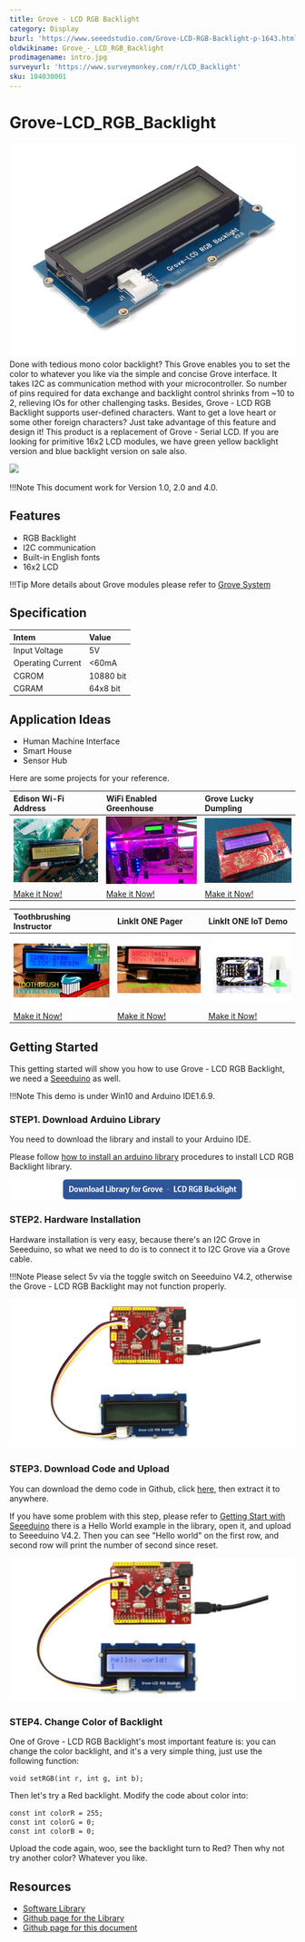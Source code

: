```yaml
---
title: Grove - LCD RGB Backlight
category: Display
bzurl: 'https://www.seeedstudio.com/Grove-LCD-RGB-Backlight-p-1643.html'
oldwikiname: Grove_-_LCD_RGB_Backlight
prodimagename: intro.jpg
surveyurl: 'https://www.surveymonkey.com/r/LCD_Backlight'
sku: 104030001
---
```


# Grove-LCD\_RGB\_Backlight

![enter image description here](https://raw.githubusercontent.com/SeeedDocument/Grove_LCD_RGB_Backlight/master/images/intro.jpg) Done with tedious mono color backlight? This Grove enables you to set the color to whatever you like via the simple and concise Grove interface. It takes I2C as communication method with your microcontroller. So number of pins required for data exchange and backlight control shrinks from ~10 to 2, relieving IOs for other challenging tasks. Besides, Grove - LCD RGB Backlight supports user-defined characters. Want to get a love heart or some other foreign characters? Just take advantage of this feature and design it! This product is a replacement of Grove - Serial LCD. If you are looking for primitive 16x2 LCD modules, we have green yellow backlight version and blue backlight version on sale also.

[![](https://raw.githubusercontent.com/SeeedDocument/Seeed-WiKi/master/docs/images/get_one_now.png)](http://www.seeedstudio.com/Grove-LCD-RGB-Backlight-p-1643.html)

!!!Note This document work for Version 1.0, 2.0 and 4.0.

## Features

* RGB Backlight
* I2C communication
* Built-in English fonts
* 16x2 LCD

!!!Tip More details about Grove modules please refer to [Grove System](http://wiki.seeed.cc/Grove_System/)

## Specification

| Intem | Value |
| :--- | :--- |
| Input Voltage | 5V |
| Operating Current | &lt;60mA |
| CGROM | 10880 bit |
| CGRAM | 64x8 bit |

## Application Ideas

* Human Machine Interface
* Smart House
* Sensor Hub

Here are some projects for your reference.

| Edison Wi-Fi Address | WiFi Enabled Greenhouse | Grove Lucky Dumpling |
| :--- | :--- | :--- |
| ![enter image description here](https://raw.githubusercontent.com/SeeedDocument/Grove_LCD_RGB_Backlight/master/images/project1.jpg) | ![enter image description here](https://raw.githubusercontent.com/SeeedDocument/Grove_LCD_RGB_Backlight/master/images/project2.jpg) | ![enter image description here](https://raw.githubusercontent.com/SeeedDocument/Grove_LCD_RGB_Backlight/master/images/project3.jpg) |
| [Make it Now!](http://www.instructables.com/id/Show-the-Intel-Edison-WiFi-IP-Address-on-a-Grove-L/) | [Make it Now!](http://www.instructables.com/id/Arduino-Grove-Greenhouse/) | [Make it Now!](http://www.instructables.com/id/Grove-Lucky-Dumpling/) |

| Toothbrushing Instructor | LinkIt ONE Pager | LinkIt ONE IoT Demo |
| :--- | :--- | :--- |
| ![enter image description here](https://raw.githubusercontent.com/SeeedDocument/Grove_LCD_RGB_Backlight/master/images/project4.jpg) | ![enter image description here](https://raw.githubusercontent.com/SeeedDocument/Grove_LCD_RGB_Backlight/master/images/project5.jpg) | ![enter image description here](https://raw.githubusercontent.com/SeeedDocument/Grove_LCD_RGB_Backlight/master/images/project6.jpg) |
| [Make it Now!](http://www.instructables.com/id/Toothbrushing-Instructor/) | [Make it Now!](http://www.instructables.com/id/LinkIt-ONE-Pager/) | [Make it Now!](http://www.seeed.cc/project_detail.html?id=78) |

## Getting Started

This getting started will show you how to use Grove - LCD RGB Backlight, we need a [Seeeduino](http://www.seeedstudio.com/Seeeduino-V4.2-p-2517.html) as well.

!!!Note This demo is under Win10 and Arduino IDE1.6.9.

### STEP1. Download Arduino Library

You need to download the library and install to your Arduino IDE.

Please follow [how to install an arduino library](http://wiki.seeed.cc/How_to_install_Arduino_Library/) procedures to install LCD RGB Backlight library.

[![enter image description here](https://raw.githubusercontent.com/SeeedDocument/Grove_LCD_RGB_Backlight/master/images/library.png)](https://github.com/Seeed-Studio/Grove_LCD_RGB_Backlight/archive/master.zip)

### STEP2. Hardware Installation

Hardware installation is very easy, because there's an I2C Grove in Seeeduino, so what we need to do is to connect it to I2C Grove via a Grove cable.

!!!Note Please select 5v via the toggle switch on Seeeduino V4.2, otherwise the Grove - LCD RGB Backlight may not function properly.

![// image 1](https://raw.githubusercontent.com/SeeedDocument/Grove_LCD_RGB_Backlight/master/images/1.png)

### STEP3. Download Code and Upload

You can download the demo code in Github, click [here](https://github.com/Seeed-Studio/Grove_LCD_RGB_Backlight), then extract it to anywhere.

If you have some problem with this step, please refer to [Getting Start with Seeeduino](http://wiki.seeed.cc/) there is a Hello World example in the library, open it, and upload to Seeeduino V4.2. Then you can see "Hello world" on the first row, and second row will print the number of second since reset.

![// image 1](https://raw.githubusercontent.com/SeeedDocument/Grove_LCD_RGB_Backlight/master/images/2.png)

### STEP4. Change Color of Backlight

One of Grove - LCD RGB Backlight's most important feature is: you can change the color backlight, and it's a very simple thing, just use the following function:

```text
void setRGB(int r, int g, int b);
```

Then let's try a Red backlight. Modify the code about color into:

```text
const int colorR = 255;
const int colorG = 0;
const int colorB = 0;
```

Upload the code again, woo, see the backlight turn to Red? Then why not try another color? Whatever you like.

## Resources

* [Software Library](https://github.com/Seeed-Studio/Grove_LCD_RGB_Backlight/archive/master.zip)
* [Github page for the Library](https://github.com/Seeed-Studio/Grove_LCD_RGB_Backlight)
* [Github page for this document](https://github.com/SeeedDocument/Grove_LCD_RGB_Backlight)

